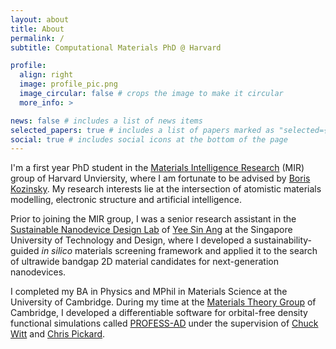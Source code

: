 ```yaml
---
layout: about
title: About
permalink: /
subtitle: Computational Materials PhD @ Harvard

profile:
  align: right
  image: profile_pic.png
  image_circular: false # crops the image to make it circular
  more_info: >

news: false # includes a list of news items
selected_papers: true # includes a list of papers marked as "selected={true}"
social: true # includes social icons at the bottom of the page
---
```


I'm a first year PhD student in the [Materials Intelligence Research](https://mir.g.harvard.edu/) (MIR) group of Harvard Unviersity, where I am fortunate to be advised by [Boris Kozinsky](https://mir.g.harvard.edu/people/boris-kozinsky). My research interests lie at the intersection of atomistic materials modelling, electronic structure and artificial intelligence.

Prior to joining the MIR group, I was a senior research assistant in the [Sustainable Nanodevice Design Lab](https://www.nanodevice.group/home) of [Yee Sin Ang](https://smt.sutd.edu.sg/people/faculty/ang-yee-sin/) at the Singapore University of Technology and Design, where I developed a sustainability-guided *in silico* materials screening framework and applied it to the search of ultrawide bandgap 2D material candidates for next-generation nanodevices.

I completed my BA in Physics and MPhil in Materials Science at the University of Cambridge. During my time at the [Materials Theory Group](https://www.mtg.msm.cam.ac.uk/) of Cambridge, I developed a differentiable software for orbital-free density functional simulations called [PROFESS-AD](https://profess-ad.readthedocs.io/en/latest/index.html) under the supervision of [Chuck Witt](https://www.mtg.msm.cam.ac.uk/People/dr-w-chuck-witt) and [Chris Pickard](https://www.msm.cam.ac.uk/people/pickard).
